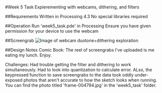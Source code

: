 #Week 5 Task
Expierementing with webcams, dithering, and filters 

##Requirements 
Written in Processing 4.3
No special libraries required 

##Operation
Run 'week5_task.pde' in Processing
Ensure you have given permission for your device to use the webcam

##Screengrab
![Image of webcam duotone+dithering exploration](comic1.png)

##Design Notes 
Comic Book: The reel of screengrabs I've uploaded is me eating my lunch. Enjoy.  

Challenges: Had trouble getting the filter and dithering to work simultaneously. Had to look into quantization to calculate error. ALso, the keypressed function to save screengrabs to the data took oddly under-exposed photos that aren't accurate to how the sketch looks when running.  You can find the photo titled 'frame-004794.jpg' in the 'week5_task' folder.  
